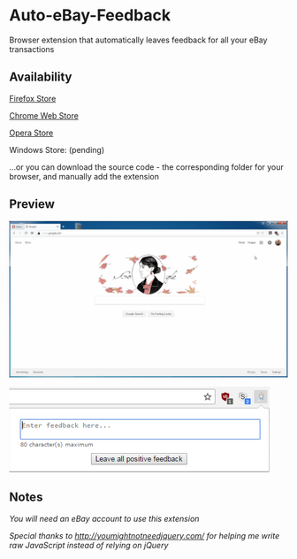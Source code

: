 # Auto-eBay-Feedback

Browser extension that automatically leaves feedback for all your eBay transactions

## Availability
[Firefox Store](https://addons.mozilla.org/en-US/firefox/addon/auto-ebay-feedback/)

[Chrome Web Store](https://chrome.google.com/webstore/detail/auto-ebay-feedback/hhagpffmkdoppgkfdonjlidkjlljehob)

[Opera Store](https://addons.opera.com/en/extensions/details/auto-ebay-feedback/)

Windows Store: (pending)

...or you can download the source code - the corresponding folder for your browser, and manually add the extension

## Preview

![alt tag](https://github.com/milan102/Auto-eBay-Feedback/blob/master/preview/feedbackdemo.gif)

![alt tag](https://github.com/milan102/Auto-eBay-Feedback/blob/master/preview/sample.png)


## Notes

*You will need an eBay account to use this extension*

*Special thanks to http://youmightnotneedjquery.com/ for helping me write raw JavaScript instead of relying on jQuery*

